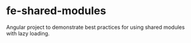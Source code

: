 # fe-shared-modules
Angular project to demonstrate best practices for using shared modules with lazy loading.
